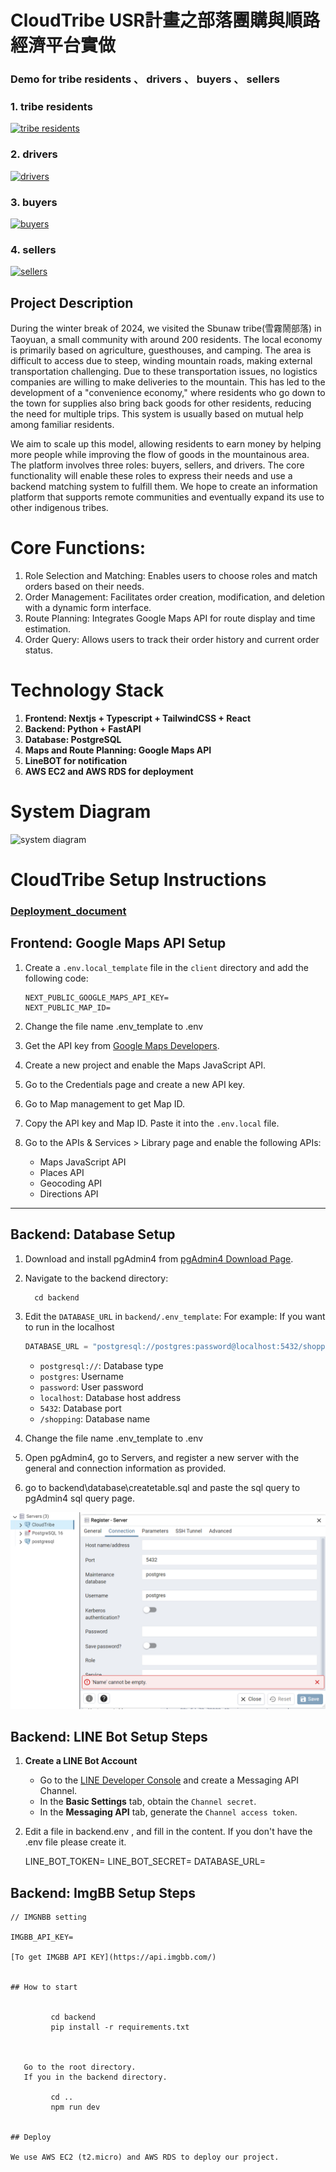# CloudTribe  USR計畫之部落團購與順路經濟平台實做

### Demo for tribe residents 、 drivers 、 buyers 、 sellers 

### 1. tribe residents
   
[![tribe residents](https://img.youtube.com/vi/hjn2Sm5dd9s/0.jpg)](https://youtube.com/shorts/hjn2Sm5dd9s)

### 2. drivers
   
[![drivers](https://img.youtube.com/vi/wcOt4QaqB3g/0.jpg)](https://youtu.be/wcOt4QaqB3g)

### 3. buyers
   
[![buyers](https://img.youtube.com/vi/Q4g4HAuLtNw/0.jpg)](https://youtube.com/shorts/Q4g4HAuLtNw)

### 4. sellers
  
[![sellers](https://img.youtube.com/vi/29SxFI6WWD4/0.jpg)](https://youtube.com/shorts/29SxFI6WWD4)




## Project Description

During the winter break of 2024, we visited the Sbunaw tribe(雪霧鬧部落) in Taoyuan, a small community with around 200 residents. The local economy is primarily based on agriculture, guesthouses, and camping. The area is difficult to access due to steep, winding mountain roads, making external transportation challenging. Due to these transportation issues, no logistics companies are willing to make deliveries to the mountain. This has led to the development of a "convenience economy," where residents who go down to the town for supplies also bring back goods for other residents, reducing the need for multiple trips. This system is usually based on mutual help among familiar residents.

We aim to scale up this model, allowing residents to earn money by helping more people while improving the flow of goods in the mountainous area. The platform involves three roles: buyers, sellers, and drivers. The core functionality will enable these roles to express their needs and use a backend matching system to fulfill them. We hope to create an information platform that supports remote communities and eventually expand its use to other indigenous tribes.


# Core Functions:

1. Role Selection and Matching: Enables users to choose roles and match orders based on their needs.
2. Order Management: Facilitates order creation, modification, and deletion with a dynamic form interface.
3. Route Planning: Integrates Google Maps API for route display and time estimation.
4. Order Query: Allows users to track their order history and current order status.




# Technology Stack

1. **Frontend: Nextjs + Typescript + TailwindCSS + React**
2. **Backend:  Python + FastAPI**
3. **Database: PostgreSQL**
4. **Maps and Route Planning: Google Maps API**
5. **LineBOT for notification**
6. **AWS EC2 and AWS RDS for deployment**

# System Diagram
![system diagram](https://github.com/user-attachments/assets/2235e7d6-e912-409a-9810-c952205bee2a)


# CloudTribe Setup Instructions

### [Deployment_document](https://github.com/user-attachments/files/18440830/deploy_document.pdf)

## Frontend: Google Maps API Setup

1. Create a `.env.local_template` file in the `client` directory and add the following code:
   ```plaintext
   NEXT_PUBLIC_GOOGLE_MAPS_API_KEY=
   NEXT_PUBLIC_MAP_ID=
   ```

2. Change the file name .env_template to .env

3. Get the API key from [Google Maps Developers](https://developers.google.com/maps?hl=zh-tw).

4. Create a new project and enable the Maps JavaScript API.

5. Go to the Credentials page and create a new API key.

6. Go to Map management to get Map ID.

7. Copy the API key and Map ID. Paste it into the `.env.local` file.

8. Go to the APIs & Services > Library page and enable the following APIs:
   - Maps JavaScript API
   - Places API
   - Geocoding API
   - Directions API

---


## Backend: Database Setup

1. Download and install pgAdmin4 from [pgAdmin4 Download Page](https://www.pgadmin.org/download/).

2. Navigate to the backend directory:

   
         cd backend
  
   
3. Edit the `DATABASE_URL` in `backend/.env_template`:
   For example:  If you want to run in the localhost
   ```python
   DATABASE_URL = "postgresql://postgres:password@localhost:5432/shopping"
   ```

   - `postgresql://`: Database type
   - `postgres`: Username
   - `password`: User password
   - `localhost`: Database host address
   - `5432`: Database port
   - `/shopping`: Database name

5. Change the file name .env_template to .env

6. Open pgAdmin4, go to Servers, and register a new server with the general and connection information as provided.

7. go to backend\database\createtable.sql and  paste the sql query to pgAdmin4 sql query page.

![alt text](img/setting.png)



## Backend: LINE Bot Setup Steps

1. **Create a LINE Bot Account**

   - Go to the [LINE Developer Console](https://developers.line.biz/console) and create a Messaging API Channel.
   - In the **Basic Settings** tab, obtain the `Channel secret`.
   - In the **Messaging API** tab, generate the `Channel access token`.

2. Edit a file in backend\.env , and fill in the content.
   If you don't have the .env file please create it.

   LINE_BOT_TOKEN=
   LINE_BOT_SECRET=
   DATABASE_URL=


## Backend: ImgBB Setup Steps

```
// IMGNBB setting

IMGBB_API_KEY=

[To get IMGBB API KEY](https://api.imgbb.com/)


## How to start

     
         cd backend
         pip install -r requirements.txt
      

 
   Go to the root directory.
   If you in the backend directory.
   
         cd ..
         npm run dev
   

## Deploy 

We use AWS EC2 (t2.micro) and AWS RDS to deploy our project.



